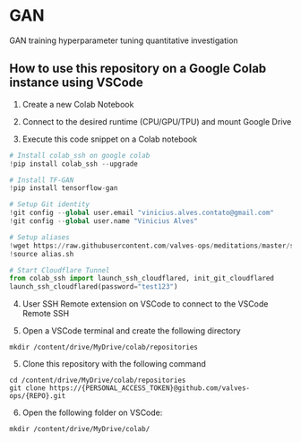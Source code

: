 # GAN

GAN training hyperparameter tuning quantitative investigation

## How to use this repository on a Google Colab instance using VSCode
1. Create a new Colab Notebook

2. Connect to the desired runtime (CPU/GPU/TPU) and mount Google Drive

3. Execute this code snippet on a Colab notebook
```python
# Install colab_ssh on google colab
!pip install colab_ssh --upgrade

# Install TF-GAN
!pip install tensorflow-gan

# Setup Git identity
!git config --global user.email "vinicius.alves.contato@gmail.com"
!git config --global user.name "Vinicius Alves"

# Setup aliases
!wget https://raw.githubusercontent.com/valves-ops/meditations/master/scripts/alias.sh
!source alias.sh

# Start Cloudflare Tunnel
from colab_ssh import launch_ssh_cloudflared, init_git_cloudflared
launch_ssh_cloudflared(password="test123")
```

4. User SSH Remote extension on VSCode to connect to the VSCode Remote SSH

5. Open a VSCode terminal and create the following directory
```
mkdir /content/drive/MyDrive/colab/repositories
```

5. Clone this repository with the following command
```
cd /content/drive/MyDrive/colab/repositories
git clone https://{PERSONAL_ACCESS_TOKEN}@github.com/valves-ops/{REPO}.git
```

6. Open the following folder on VSCode:
```
mkdir /content/drive/MyDrive/colab/
```